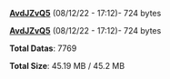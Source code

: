 [**AvdJZvQ5**](/data/AvdJZvQ5.txt) (08/12/22 - 17:12)- 724 bytes

[**AvdJZvQ5**](/data/AvdJZvQ5.txt) (08/12/22 - 17:12)- 724 bytes

**Total Datas**: 7769

**Total Size**: 45.19 MB / 45.2 MB